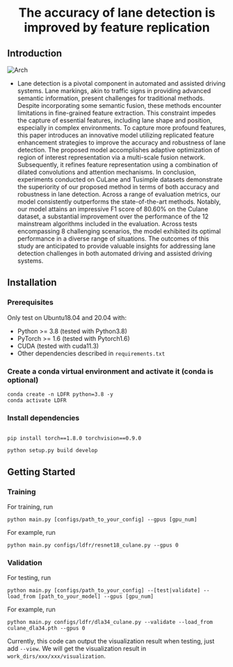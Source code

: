 <div align="center">

# The accuracy of lane detection is improved by feature replication

</div>


## Introduction
![Arch](.github/arch.png)
- Lane detection is a pivotal component in automated and assisted driving systems. Lane markings, akin to traffic signs in providing advanced semantic information, present challenges for traditional methods.  Despite incorporating some semantic fusion, these methods encounter limitations in fine-grained feature extraction. This constraint impedes the capture of essential features, including lane shape and position, especially in complex environments. To capture more profound features, this paper introduces an innovative model utilizing replicated feature enhancement strategies to improve the accuracy and robustness of lane detection. The proposed model accomplishes adaptive optimization of region of interest representation via a multi-scale fusion network. Subsequently, it refines feature representation using a combination of dilated convolutions and attention mechanisms. In conclusion, experiments conducted on CuLane and Tusimple datasets demonstrate the superiority of our proposed method in terms of both accuracy and robustness in lane detection. Across a range of evaluation metrics, our model consistently outperforms the state-of-the-art methods. Notably, our model attains an impressive F1 score of 80.60\% on the Culane dataset, a substantial improvement over the performance of the 12 mainstream algorithms included in the evaluation. Across tests encompassing 8 challenging scenarios, the model exhibited its optimal performance in a diverse range of situations. The outcomes of this study are anticipated to provide valuable insights for addressing lane detection challenges in both automated driving and assisted driving systems.

## Installation

### Prerequisites
Only test on Ubuntu18.04 and 20.04 with:
- Python >= 3.8 (tested with Python3.8)
- PyTorch >= 1.6 (tested with Pytorch1.6)
- CUDA (tested with cuda11.3)
- Other dependencies described in `requirements.txt`


### Create a conda virtual environment and activate it (conda is optional)

```Shell
conda create -n LDFR python=3.8 -y
conda activate LDFR
```

### Install dependencies

```Shell

pip install torch==1.8.0 torchvision==0.9.0

python setup.py build develop
```

## Getting Started

### Training
For training, run
```Shell
python main.py [configs/path_to_your_config] --gpus [gpu_num]
```

For example, run
```Shell
python main.py configs/ldfr/resnet18_culane.py --gpus 0
```

### Validation
For testing, run
```Shell
python main.py [configs/path_to_your_config] --[test|validate] --load_from [path_to_your_model] --gpus [gpu_num]
```

For example, run
```Shell
python main.py configs/ldfr/dla34_culane.py --validate --load_from culane_dla34.pth --gpus 0
```

Currently, this code can output the visualization result when testing, just add `--view`.
We will get the visualization result in `work_dirs/xxx/xxx/visualization`.
